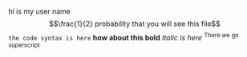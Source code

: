 hl is my user name
$$\frac{1}{2} probability that you will see this file$$
`the code syntax is here`
**how about this bold**
*Italic is here*
<sup>There we go superscript</sup>
